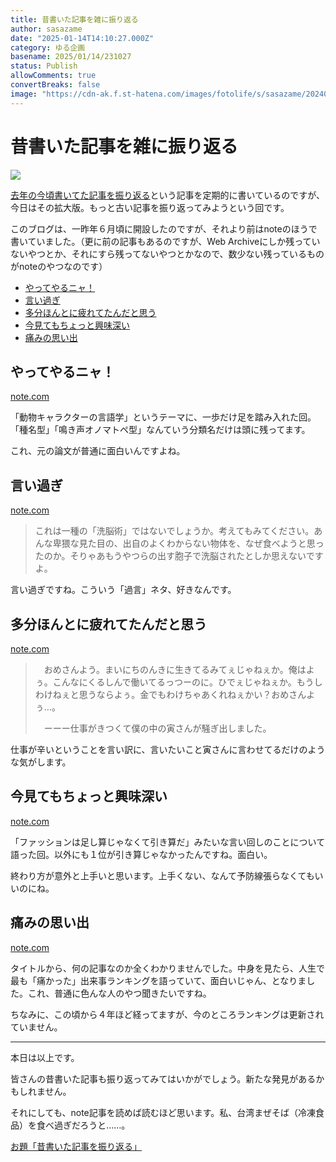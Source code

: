```yaml
---
title: 昔書いた記事を雑に振り返る
author: sasazame
date: "2025-01-14T14:10:27.000Z"
category: ゆる企画
basename: 2025/01/14/231027
status: Publish
allowComments: true
convertBreaks: false
image: "https://cdn-ak.f.st-hatena.com/images/fotolife/s/sasazame/20240628/20240628172249.png"
---
```

# 昔書いた記事を雑に振り返る

![](https://cdn-ak.f.st-hatena.com/images/fotolife/s/sasazame/20240628/20240628172249.png)

[去年の今頃書いてた記事を振り返る](https://blog.hatena.ne.jp/-/odai/6802340630900172145)という記事を定期的に書いているのですが、今日はその拡大版。もっと古い記事を振り返ってみようという回です。

このブログは、一昨年６月頃に開設したのですが、それより前はnoteのほうで書いていました。（更に前の記事もあるのですが、Web Archiveにしか残っていないやつとか、それにすら残ってないやつとかなので、数少ない残っているものがnoteのやつなのです）

<!-- Extended Body -->

-   [やってやるニャ！](#やってやるニャ)
-   [言い過ぎ](#言い過ぎ)
-   [多分ほんとに疲れてたんだと思う](#多分ほんとに疲れてたんだと思う)
-   [今見てもちょっと興味深い](#今見てもちょっと興味深い)
-   [痛みの思い出](#痛みの思い出)

## やってやるニャ！

[note.com](https://note.com/omi9/n/n439ece3c6faa?sub_rt=share_pw)

「動物キャラクターの言語学」というテーマに、一歩だけ足を踏み入れた回。「種名型」「鳴き声オノマトペ型」なんていう分類名だけは頭に残ってます。

これ、元の論文が普通に面白いんですよね。

## 言い過ぎ

[note.com](https://note.com/omi9/n/nda3386b0d87e?sub_rt=share_pw)

> これは一種の「洗脳術」ではないでしょうか。考えてもみてください。あんな卑猥な見た目の、出自のよくわからない物体を、なぜ食べようと思ったのか。そりゃあもうやつらの出す胞子で洗脳されたとしか思えないですよ。

言い過ぎですね。こういう「過言」ネタ、好きなんです。

## 多分ほんとに疲れてたんだと思う

[note.com](https://note.com/omi9/n/nfce4df0b728d?sub_rt=share_pw)

> 　おめさんよう。まいにちのんきに生きてるみてぇじゃねぇか。俺はよぅ。こんなにくるしんで働いてるっつーのに。ひでぇじゃねぇか。もうしわけねぇと思うならよぅ。金でもわけちゃあくれねぇかい？おめさんよぅ…。
> 
> 　ーーー仕事がきつくて僕の中の寅さんが騒ぎ出しました。

仕事が辛いということを言い訳に、言いたいこと寅さんに言わせてるだけのような気がします。

## 今見てもちょっと興味深い

[note.com](https://note.com/omi9/n/nd6d0bf119e0a?sub_rt=share_pw)

「ファッションは足し算じゃなくて引き算だ」みたいな言い回しのことについて語った回。以外にも１位が引き算じゃなかったんですね。面白い。

終わり方が意外と上手いと思います。上手くない、なんて予防線張らなくてもいいのにね。

## 痛みの思い出

[note.com](https://note.com/omi9/n/n0775a80c3d75?sub_rt=share_pw)

タイトルから、何の記事なのか全くわかりませんでした。中身を見たら、人生で最も「痛かった」出来事ランキングを語っていて、面白いじゃん、となりました。これ、普通に色んな人のやつ聞きたいですね。

ちなみに、この頃から４年ほど経ってますが、今のところランキングは更新されていません。

* * *

本日は以上です。

皆さんの昔書いた記事も振り返ってみてはいかがでしょう。新たな発見があるかもしれません。

それにしても、note記事を読めば読むほど思います。私、台湾まぜそば（冷凍食品）を食べ過ぎだろうと……。

[お題「昔書いた記事を振り返る」](https://blog.hatena.ne.jp/-/odai/6802418398320121981)